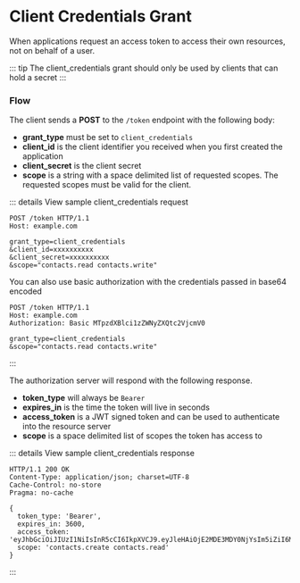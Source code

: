 # Client Credentials Grant

When applications request an access token to access their own resources, not on behalf of a user.

::: tip
The client_credentials grant should only be used by clients that can hold a secret
:::

### Flow

The client sends a **POST** to the `/token` endpoint with the following body:

- **grant_type** must be set to `client_credentials`
- **client_id** is the client identifier you received when you first created the application
- **client_secret** is the client secret
- **scope** is a string with a space delimited list of requested scopes. The requested scopes must be valid for the client.

::: details View sample client_credentials request
```http request
POST /token HTTP/1.1
Host: example.com

grant_type=client_credentials
&client_id=xxxxxxxxxx
&client_secret=xxxxxxxxxx
&scope="contacts.read contacts.write"
```

You can also use basic authorization with the credentials passed in base64 encoded

```http request
POST /token HTTP/1.1
Host: example.com
Authorization: Basic MTpzdXBlci1zZWNyZXQtc2VjcmV0

grant_type=client_credentials
&scope="contacts.read contacts.write"
```
:::

The authorization server will respond with the following response.

- **token_type** will always be `Bearer`
- **expires_in** is the time the token will live in seconds
- **access_token** is a JWT signed token and can be used to authenticate into the resource server
- **scope** is a space delimited list of scopes the token has access to

::: details View sample client_credentials response
```http request
HTTP/1.1 200 OK
Content-Type: application/json; charset=UTF-8
Cache-Control: no-store
Pragma: no-cache
 
{
  token_type: 'Bearer',
  expires_in: 3600,
  access_token: 'eyJhbGciOiJIUzI1NiIsInR5cCI6IkpXVCJ9.eyJleHAiOjE2MDE3MDY0NjYsIm5iZiI6MTYwMTcwMjg2NiwiaWF0IjoxNjAxNzAyODY2LCJqdGkiOiJuZXcgdG9rZW4iLCJjaWQiOiJ0ZXN0IGNsaWVudCIsInNjb3BlIjoiIn0.KcXoCP6u9uhvtOoistLBskESA0tyT2I1SDe5Yn9iM4I',
  scope: 'contacts.create contacts.read'
}
```
:::